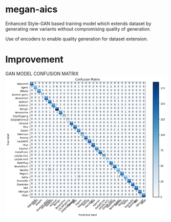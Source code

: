 # megan-aics

Enhanced Style-GAN based training model which extends dataset by generating new variants without compromising quality of generation.

Use of encoders to enable quality generation for dataset extension. 

# Improvement
GAN MODEL CONFUSION MATRIX
![GAN-model](https://github.com/arjn2/megan-aics/blob/main/conf-matrix/gan-model.png?raw=true)
